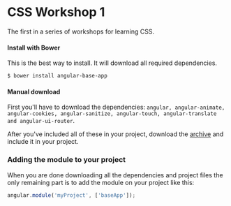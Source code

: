 CSS Workshop 1
==============

The first in a series of workshops for learning CSS.

#### Install with Bower

This is the best way to install. It will download all required dependencies.

```sh
$ bower install angular-base-app
```

#### Manual download

First you'll have to download the dependencies: `angular, angular-animate, angular-cookies, angular-sanitize, angular-touch, angular-translate and angular-ui-router`.

After you've included all of these in your project, download the [archive](https://github.com/csarov/angular-base-app/archive/master.zip) and include it in your project.

### Adding the module to your project
When you are done downloading all the dependencies and project files the only remaining part is to add the module on your project like this:

```js
angular.module('myProject', ['baseApp']);
```